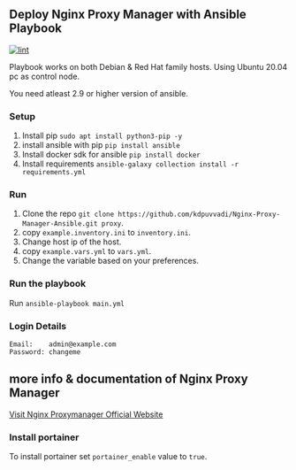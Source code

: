 ## Deploy Nginx Proxy Manager with Ansible Playbook

[![lint](https://github.com/kdpuvvadi/Nginx-Proxy-Manager-Ansible/actions/workflows/lint.yml/badge.svg)](https://github.com/kdpuvvadi/Nginx-Proxy-Manager-Ansible/actions/workflows/lint.yml)

Playbook works on both Debian & Red Hat family hosts. Using Ubuntu 20.04 pc as control node. 

You need atleast 2.9 or higher version of ansible. 

### Setup

1. Install pip `sudo apt install python3-pip -y`
2. install ansible with pip `pip install ansible` 
3. Install docker sdk for ansible `pip install docker`
4. Install requirements `ansible-galaxy collection install -r requirements.yml`

### Run

1. Clone the repo  `git clone https://github.com/kdpuvvadi/Nginx-Proxy-Manager-Ansible.git proxy`. 
2. copy `example.inventory.ini` to `inventory.ini`.
3. Change host ip of the host.
4. copy `example.vars.yml` to `vars.yml`.
5. Change the variable based on your preferences.

### Run the playbook

Run `ansible-playbook main.yml` 

### Login Details

```
Email:    admin@example.com
Password: changeme
```
## more info & documentation of Nginx Proxy Manager

[Visit Nginx Proxymanager Official Website](https://nginxproxymanager.com/)

### Install portainer

To install portainer set `portainer_enable` value to `true`.
